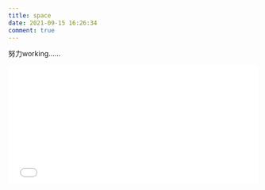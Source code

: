 ```yaml
---
title: space
date: 2021-09-15 16:26:34
comment: true
---
```

努力working......

<iframe frameborder="no" border="0" marginwidth="0" marginheight="0" width="100%" height=240 src="//music.163.com/outchain/player?type=2&id=1301884692&auto=0"></iframe>
<!-- <script src="/js/skPlayer.min.js"></script> -->
